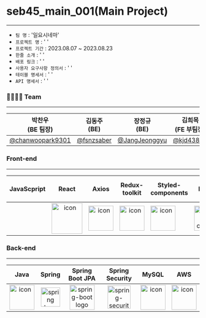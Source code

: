 # seb45_main_001(Main Project)
****


- `팀 명` : '일요시네마'
- `프로젝트 명` : ' '
- `프로젝트 기간` : 2023.08.07 ~ 2023.08.23
- `한줄 소개` : ' '
- `배포 링크` : ' '
- `사용자 요구사항 정의서` : ' '
- `테이블 명세서` : ' '
- `API 명세서` : ' '


### 👨‍👨‍👧‍👧 Team
***
| 박찬우 <br> (BE 팀장)                             | 김동주 <br> (BE) | 장정규 <br> (BE)                            | 김희목 <br> (FE 부팀장)                         | 서강의 <br> (FE)   | 정진용 <br> (FE)    |
|----------------------------------------------|-----------|------------------------------------------|-------------------------------------------|-----------------|------------------|
| [@chanwoopark9301](https://github.com/chanwoopark9301) | [@fsnzsaber](https://github.com/fsnzsaber) | [@JangJeonggyu](https://github.com/JangJeonggyu) | [@kjd43871](https://github.com/kjd43871) | [@ColmiismaL](https://github.com/ColmiismaL) | [@jinyong1015](https://github.com/jinyong1015) |


### Front-end
***
|   JavaScpript      | React | Axios | Redux-toolkit | Styled-components | Eslint | Prettier | Typescript  |   React router dom   |
|:------------------:| :---: | :---: | :-----------: | :---------------: | :----: | :------: | :----------: | :--------------------------------------------------------------: |
| | <div style="display: flex; align-items: flex-start;"><img src="https://techstack-generator.vercel.app/js-icon.svg" alt="icon" width="80" height="80" /></div> | <div style="display: flex; align-items: flex-start;"><img src="https://techstack-generator.vercel.app/react-icon.svg" alt="icon" width="65" height="65" /></div> | <div style="display: flex; align-items: flex-start;"><img src="https://axios-http.com/assets/logo.svg" alt="icon" width="65" height="65" /></div> | <div style="display: flex; align-items: flex-start;"><img src="https://repository-images.githubusercontent.com/347723622/92065800-865a-11eb-9626-dff3cb7fef55" alt="icon" width="65" height="65" /></div> | <img alt="styled-components logo" src="https://www.styled-components.com/atom.png" width="65" height="65" ></div> | <img alt="eslint logo" src="https://techstack-generator.vercel.app/eslint-icon.svg" height="50" width="50"></div> | <div style="display: flex; align-items: flex-start;"><img alt="prettier logo" src="https://techstack-generator.vercel.app/prettier-icon.svg" width="65" height="65" ></div> | <div style="display: flex; align-items: flex-start;"><img src="https://user-images.githubusercontent.com/97720335/234840864-390cd0c3-151e-4143-8748-2fb03e26efe4.png" width="65" height="65" /></div> | <div style="display: flex; align-items: flex-start;"><img src="https://ko.vitejs.dev/logo.svg" width="65" height="65" /></div> | <div style="display: flex; align-items: flex-start;"><img src="https://static.codenary.co.kr/framework_logo/typescript.png" width="65" height="65" /></div> | <div style="display: flex; align-items: flex-start;"><img src="https://cdn.discordapp.com/attachments/1121326294962012240/1122702369864564797/image.png" width="75" height="65" /></div> | <div style="display: flex; align-items: flex-start;"><img src="https://cdn.icon-icons.com/icons2/2699/PNG/512/firebase_logo_icon_171157.png" width="65" height="65" /></div> | <div style="display: flex; align-items: flex-start;"><img src="https://images.velog.io/images/cjy0029/post/1037984e-a895-4dfd-8ce5-0f3381b98845/reactrouter.jpeg" width="75" height="65" /></div> |
 


### Back-end
***
|   Java   |   Spring   |                                                  Spring Boot JPA                                                   |   Spring Security   |   MySQL   |   AWS   |
| :----------------------------------------------------------: | :----------------------------------------------------------: |:------------------------------------------------------------------------------------------------------------------:| :----------------------------------------------------------: | :----------------------------------------------------------: | :----------------------------------------------------------: |
| <div style="display: flex; align-items: flex-start;"><img src="https://techstack-generator.vercel.app/java-icon.svg" alt="icon" width="65" height="65" /></div> | <img alt="spring logo" src="https://www.vectorlogo.zone/logos/springio/springio-icon.svg" height="50" width="50" > | <img alt="spring-boot logo" src="https://t1.daumcdn.net/cfile/tistory/27034D4F58E660F616" width="65" height="65" > |  <img alt="spring-security logo" width="60px" src="https://camo.githubusercontent.com/923e99a57f8a456fdade5f65b35ada254be277612ddc991afb702d8dfd880d4f/68747470733a2f2f63646e2e73696d706c6569636f6e732e6f72672f737072696e677365637572697479" width="85" height=auto > | <div style="display: flex; align-items: flex-start;"><img src="https://techstack-generator.vercel.app/mysql-icon.svg" alt="icon" width="65" height="65" /></div> | <div style="display: flex; align-items: flex-start;"><img src="https://techstack-generator.vercel.app/aws-icon.svg" alt="icon" width="65" height="65" /></div> |


